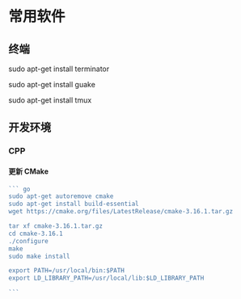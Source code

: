 # 常用软件

## 终端

sudo apt-get install terminator

sudo apt-get install guake

sudo apt-get install tmux

## 开发环境

### CPP

#### 更新 CMake

````````` go
``` go
sudo apt-get autoremove cmake
sudo apt-get install build-essential
wget https://cmake.org/files/LatestRelease/cmake-3.16.1.tar.gz

tar xf cmake-3.16.1.tar.gz
cd cmake-3.16.1
./configure
make
sudo make install

export PATH=/usr/local/bin:$PATH
export LD_LIBRARY_PATH=/usr/local/lib:$LD_LIBRARY_PATH

```

